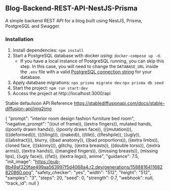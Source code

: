 ## Blog-Backend-REST-API-NestJS-Prisma

A simple backend REST API for a blog built using NestJS, Prisma, PostgreSQL and Swagger.

### Installation

1. Install dependencies: `npm install`
2. Start a PostgreSQL database with docker using: `docker-compose up -d`.
   - If you have a local instance of PostgreSQL running, you can skip this step. In this case, you will need to change the `DATABASE_URL` inside the `.env` file with a valid [PostgreSQL connection string](https://www.prisma.io/docs/concepts/database-connectors/postgresql#connection-details) for your database.
3. Apply database migrations: `npx prisma migrate dev` `npx prisma db seed`
4. Start the project: `npm run start:dev`
5. Access the project at http://localhost:3000/api

Stable defaulsion API Reference
https://stablediffusionapi.com/docs/stable-diffusion-api/img2img

{ "prompt": "interior room design fashion furniture bed room", "negative_prompt": "((out of frame)), ((extra fingers)), mutated hands, ((poorly drawn hands)), ((poorly drawn face)), (((mutation))), (((deformed))), (((tiling))), ((naked)), ((tile)), ((fleshpile)), ((ugly)), (((abstract))), blurry, ((bad anatomy)), ((bad proportions)), ((extra limbs)), cloned face, (((skinny))), glitchy, ((extra breasts)), ((double torso)), ((extra arms)), ((extra hands)), ((mangled fingers)), ((missing breasts)), (missing lips), ((ugly face)), ((fat)), ((extra legs)), anime", "guidance": 7.5, "init_image": "https://pub-8b49af329fae499aa563997f5d4068a4.r2.dev/generations/1588816411682820860.png", "safety_checker": "yes", "width": "512", "height": "512", "samples": "3", "steps": 20, "seed": 0, "strength": 0.7, "webhook": null, "track_id": null }

